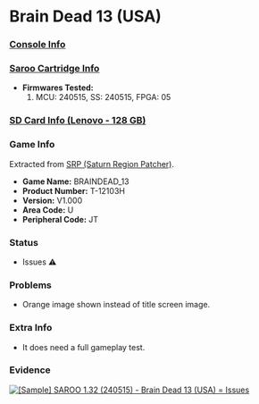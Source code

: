 # Brain Dead 13 (USA)

### [Console Info](../../../../../Info/Consoles/VA13/README.md)

### [Saroo Cartridge Info](../../../../../Info/Cartridges/RetroGameParadiseStore/1.32F/README.md)

- <b>Firmwares Tested:</b>
  1. MCU: 240515, SS: 240515, FPGA: 05

### [SD Card Info (Lenovo - 128 GB)](../../../../../Info/SdCards/Lenovo/128GB/fat32/README.md)

### Game Info

Extracted from [SRP (Saturn Region Patcher)](https://segaxtreme.net/resources/saturn-region-patcher.81/download).

- <b>Game Name:</b> BRAINDEAD_13
- <b>Product Number:</b> T-12103H
- <b>Version:</b> V1.000
- <b>Area Code:</b> U
- <b>Peripheral Code:</b> JT

### Status

- Issues :warning:

### Problems

- Orange image shown instead of title screen image.

### Extra Info

- It does need a full gameplay test.

### Evidence

[![[Sample] SAROO 1.32 (240515) - Brain Dead 13 (USA) = Issues](https://img.youtube.com/vi/BbfnCZFfDds/0.jpg)](https://www.youtube.com/watch?v=BbfnCZFfDds)
